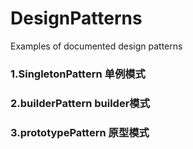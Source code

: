 # DesignPatterns
Examples of documented design patterns
### 1.SingletonPattern 单例模式
### 2.builderPattern builder模式
### 3.prototypePattern 原型模式
